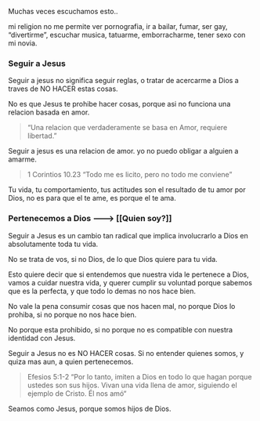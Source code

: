 Muchas veces escuchamos esto..

mi religion no me permite ver pornografia, ir a bailar, fumar, ser gay, “divertirme”, escuchar musica, tatuarme, emborracharme, tener sexo con mi novia.

### Seguir a Jesus

Seguir a jesus no significa seguir reglas, o tratar de acercarme a Dios a traves de NO HACER estas cosas.

No es que Jesus te prohibe hacer cosas, porque asi no funciona una relacion basada en amor.

> “Una relacion que verdaderamente se basa en Amor, requiere libertad.”

Seguir a jesus es una relacion de amor. yo no puedo obligar a alguien a amarme.

> 1 Corintios 10.23 “Todo me es licito, pero no todo me conviene”

Tu vida, tu comportamiento, tus actitudes son el resultado de tu amor por Dios, no es para que el te ame, es porque el te ama.

### Pertenecemos a Dios ---> [[Quien soy?]]

Seguir a Jesus es un cambio tan radical que implica involucrarlo a Dios en absolutamente toda tu vida.

No se trata de vos, si no Dios, de lo que Dios quiere para tu vida.

Esto quiere decir que si entendemos que nuestra vida le pertenece a Dios, vamos a cuidar nuestra vida, y querer cumplir su voluntad porque sabemos que es la perfecta, y que todo lo demas no nos hace bien.

No vale la pena consumir cosas que nos hacen mal, no porque Dios lo prohiba, si no porque no nos hace bien.

No porque esta prohibido, si no porque no es compatible con nuestra identidad con Jesus.

Seguir a Jesus no es NO HACER cosas. Si no entender quienes somos, y quiza mas aun, a quien pertenecemos.

> Efesios 5:1-2 “Por lo tanto, imiten a Dios en todo lo que hagan porque ustedes son sus hijos. Vivan una vida llena de amor, siguiendo el ejemplo de Cristo. Él nos amó“

Seamos como Jesus, porque somos hijos de Dios.